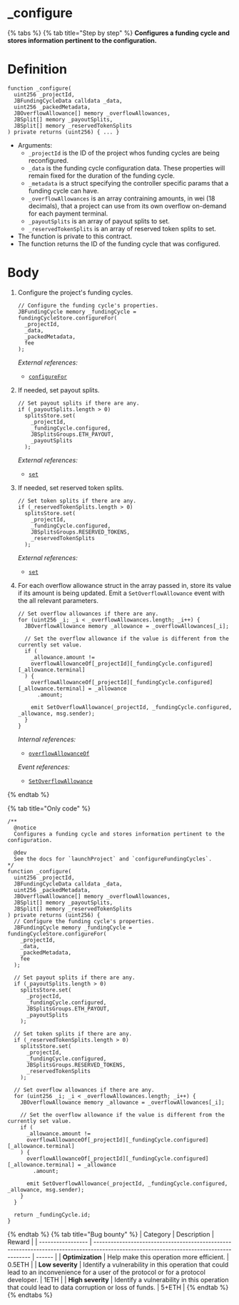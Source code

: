 # _configure

{% tabs %}
{% tab title="Step by step" %}
**Configures a funding cycle and stores information pertinent to the configuration.**

# Definition

```solidity
function _configure(
  uint256 _projectId,
  JBFundingCycleData calldata _data,
  uint256 _packedMetadata,
  JBOverflowAllowance[] memory _overflowAllowances,
  JBSplit[] memory _payoutSplits,
  JBSplit[] memory _reservedTokenSplits
) private returns (uint256) { ... }
```

* Arguments:
  * `_projectId` is the ID of the project whos funding cycles are being reconfigured.
  * `_data` is the funding cycle configuration data. These properties will remain fixed for the duration of the funding cycle.
  * `_metadata` is a struct specifying the controller specific params that a funding cycle can have.
  * `_overflowAllowances` is an array contraining amounts, in wei (18 decimals), that a project can use from its own overflow on-demand for each payment terminal.
  * `_payoutSplits` is an array of payout splits to set.
  * `_reservedTokenSplits` is an array of reserved token splits to set.
* The function is private to this contract.
* The function returns the ID of the funding cycle that was configured.

# Body

1.  Configure the project's funding cycles.

    ```solidity
    // Configure the funding cycle's properties.
    JBFundingCycle memory _fundingCycle = fundingCycleStore.configureFor(
      _projectId,
      _data,
      _packedMetadata,
      fee
    );
    ```

    _External references:_

    * [`configureFor`](../../../jbfundingcyclestore/write/configurefor.md)

2.  If needed, set payout splits.

    ```solidity
    // Set payout splits if there are any.
    if (_payoutSplits.length > 0)
      splitsStore.set(
        _projectId,
        _fundingCycle.configured,
        JBSplitsGroups.ETH_PAYOUT,
        _payoutSplits
      );
    ```

    _External references:_

    * [`set`](../../../jbsplitsstore/write/set.md)

3.  If needed, set reserved token splits.

    ```solidity
    // Set token splits if there are any.
    if (_reservedTokenSplits.length > 0)
      splitsStore.set(
        _projectId,
        _fundingCycle.configured,
        JBSplitsGroups.RESERVED_TOKENS,
        _reservedTokenSplits
      );
    ```

    _External references:_

    * [`set`](../../../jbsplitsstore/write/set.md)

4.  For each overflow allowance struct in the array passed in, store its value if its amount is being updated. Emit a `SetOverflowAllowance` event with the all relevant parameters.

    ```solidity
    // Set overflow allowances if there are any.
    for (uint256 _i; _i < _overflowAllowances.length; _i++) {
      JBOverflowAllowance memory _allowance = _overflowAllowances[_i];

      // Set the overflow allowance if the value is different from the currently set value.
      if (
        _allowance.amount !=
        overflowAllowanceOf[_projectId][_fundingCycle.configured][_allowance.terminal]
      ) {
        overflowAllowanceOf[_projectId][_fundingCycle.configured][_allowance.terminal] = _allowance
          .amount;

        emit SetOverflowAllowance(_projectId, _fundingCycle.configured, _allowance, msg.sender);
      }
    }
    ```

    _Internal references:_

    * [`overflowAllowanceOf`](../properties/overflowallowanceof.md)

    _Event references:_

    * [`SetOverflowAllowance`](../events/setoverflowallowance.md)

{% endtab %}

{% tab title="Only code" %}
```solidity
/** 
  @notice 
  Configures a funding cycle and stores information pertinent to the configuration.

  @dev
  See the docs for `launchProject` and `configureFundingCycles`.
*/
function _configure(
  uint256 _projectId,
  JBFundingCycleData calldata _data,
  uint256 _packedMetadata,
  JBOverflowAllowance[] memory _overflowAllowances,
  JBSplit[] memory _payoutSplits,
  JBSplit[] memory _reservedTokenSplits
) private returns (uint256) {
  // Configure the funding cycle's properties.
  JBFundingCycle memory _fundingCycle = fundingCycleStore.configureFor(
    _projectId,
    _data,
    _packedMetadata,
    fee
  );

  // Set payout splits if there are any.
  if (_payoutSplits.length > 0)
    splitsStore.set(
      _projectId,
      _fundingCycle.configured,
      JBSplitsGroups.ETH_PAYOUT,
      _payoutSplits
    );

  // Set token splits if there are any.
  if (_reservedTokenSplits.length > 0)
    splitsStore.set(
      _projectId,
      _fundingCycle.configured,
      JBSplitsGroups.RESERVED_TOKENS,
      _reservedTokenSplits
    );

  // Set overflow allowances if there are any.
  for (uint256 _i; _i < _overflowAllowances.length; _i++) {
    JBOverflowAllowance memory _allowance = _overflowAllowances[_i];

    // Set the overflow allowance if the value is different from the currently set value.
    if (
      _allowance.amount !=
      overflowAllowanceOf[_projectId][_fundingCycle.configured][_allowance.terminal]
    ) {
      overflowAllowanceOf[_projectId][_fundingCycle.configured][_allowance.terminal] = _allowance
        .amount;

      emit SetOverflowAllowance(_projectId, _fundingCycle.configured, _allowance, msg.sender);
    }
  }

  return _fundingCycle.id;
}
```
{% endtab %}
{% tab title="Bug bounty" %}
| Category          | Description                                                                                                                            | Reward |
| ----------------- | -------------------------------------------------------------------------------------------------------------------------------------- | ------ |
| **Optimization**  | Help make this operation more efficient.                                                                                               | 0.5ETH |
| **Low severity**  | Identify a vulnerability in this operation that could lead to an inconvenience for a user of the protocol or for a protocol developer. | 1ETH   |
| **High severity** | Identify a vulnerability in this operation that could lead to data corruption or loss of funds.                                        | 5+ETH  |
{% endtab %}
{% endtabs %}
